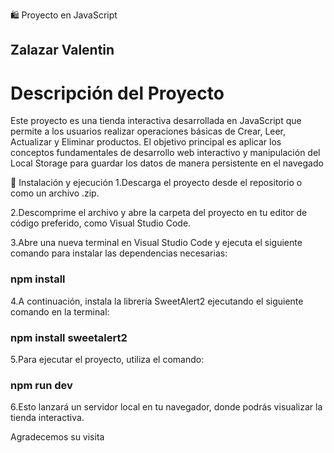 🛍️ Proyecto en JavaScript
## Zalazar Valentin
# Descripción del Proyecto
Este proyecto es una tienda interactiva desarrollada en JavaScript que permite a los usuarios realizar operaciones básicas de Crear, Leer, Actualizar y Eliminar productos. El objetivo principal es aplicar los conceptos fundamentales de desarrollo web interactivo y manipulación del Local Storage para guardar los datos de manera persistente en el navegado

🚀 Instalación y ejecución
1.Descarga el proyecto desde el repositorio o como un archivo .zip.

2.Descomprime el archivo y abre la carpeta del proyecto en tu editor de código preferido, como Visual Studio Code.

3.Abre una nueva terminal en Visual Studio Code y ejecuta el siguiente comando para instalar las dependencias necesarias:

### npm install

4.A continuación, instala la librería SweetAlert2 ejecutando el siguiente comando en la terminal:

### npm install sweetalert2
5.Para ejecutar el proyecto, utiliza el comando:
### npm run dev
6.Esto lanzará un servidor local en tu navegador, donde podrás visualizar la tienda interactiva.

Agradecemos su visita

